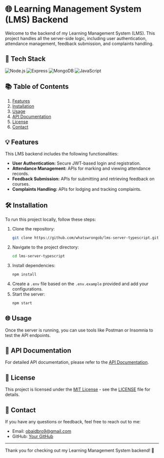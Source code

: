 # 🌐 Learning Management System (LMS) Backend

Welcome to the backend of my Learning Management System (LMS). This project handles all the server-side logic, including user authentication, attendance management, feedback submission, and complaints handling.

## 🚀 Tech Stack

![Node.js](https://img.shields.io/badge/Node.js-18.12.1-green?style=flat-square&logo=node.js)
![Express](https://img.shields.io/badge/Express-4.18.1-blue?style=flat-square&logo=express)
![MongoDB](https://img.shields.io/badge/MongoDB-5.0.5-green?style=flat-square&logo=mongodb)
![JavaScript](https://img.shields.io/badge/JavaScript-ES6-yellow?style=flat-square&logo=javascript)

## 📚 Table of Contents

1. [Features](#features)
2. [Installation](#installation)
3. [Usage](#usage)
4. [API Documentation](#api-documentation)
5. [License](#license)
6. [Contact](#contact)

## 💡 Features

This LMS backend includes the following functionalities:

- **User Authentication:** Secure JWT-based login and registration.
- **Attendance Management:** APIs for marking and viewing attendance records.
- **Feedback Submission:** APIs for submitting and retrieving feedback on courses.
- **Complaints Handling:** APIs for lodging and tracking complaints.

## 🛠️ Installation

To run this project locally, follow these steps:

1. Clone the repository:
    ```bash
    git clone https://github.com/whatswrongob/lms-server-typescript.git
    ```
2. Navigate to the project directory:
    ```bash
    cd lms-server-typescript
    ```
3. Install dependencies:
    ```bash
    npm install
    ```
4. Create a `.env` file based on the `.env.example` provided and add your configurations.
5. Start the server:
    ```bash
    npm start
    ```

## 🌐 Usage

Once the server is running, you can use tools like Postman or Insomnia to test the API endpoints.

## 📄 API Documentation

For detailed API documentation, please refer to the [API Documentation](API_DOCUMENTATION.md).

## 📄 License

This project is licensed under the [MIT License](LICENSE) - see the [LICENSE](LICENSE) file for details.

## 📧 Contact

If you have any questions or feedback, feel free to reach out to me:

- Email: [obaidbro9@gmail.com](mailto:obaidbro9@gmail.com)
- GitHub: [Your GitHub](https://github.com/whatswrongob)

---

Thank you for checking out my Learning Management System backend! 🎉
